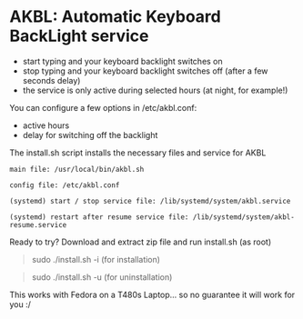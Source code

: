# AKBL: Automatic Keyboard BackLight service
 
- start typing and your keyboard backlight switches on
- stop typing and your keyboard backlight switches off (after a few seconds delay)
- the service is only active during selected hours (at night, for example!)

You can configure a few options in /etc/akbl.conf:
- active hours
- delay for switching off the backlight


The install.sh script installs the necessary files and service for AKBL

`main file: /usr/local/bin/akbl.sh `

`config file: /etc/akbl.conf`

`(systemd) start / stop service file: /lib/systemd/system/akbl.service`

`(systemd) restart after resume service file: /lib/systemd/system/akbl-resume.service`


Ready to try? Download and extract zip file and run install.sh (as root)

> sudo ./install.sh -i (for installation)

> sudo ./install.sh -u (for uninstallation)

This works with Fedora on a T480s Laptop... so no guarantee it will work for you :/
